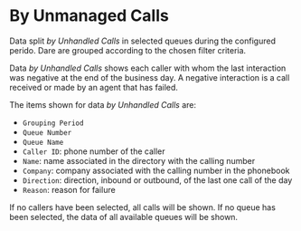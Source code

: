 # By Unmanaged Calls

Data split *by Unhandled Calls* in selected queues
during the configured perido. Dare are grouped according to the 
chosen filter criteria.

Data *by Unhandled Calls* shows each caller with whom the last 
interaction was negative at the end of the business day.
A negative interaction is a call received or made by an agent 
that has failed.

The items shown for data *by Unhandled Calls* are:

- `Grouping Period`
- `Queue Number`
- `Queue Name`
- `Caller ID`: phone number of the caller
- `Name`: name associated in the directory with the calling number
- `Company`: company associated with the calling number in the phonebook
- `Direction`: direction, inbound or outbound, of the last one
call of the day
- `Reason`: reason for failure

If no callers have been selected, all calls will be shown.
If no queue has been selected, the data of all available queues will be 
shown.
